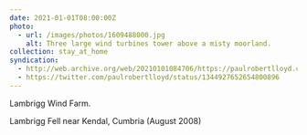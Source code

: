 ```yaml
---
date: 2021-01-01T08:00:00Z
photo:
  - url: /images/photos/1609488000.jpg
    alt: Three large wind turbines tower above a misty moorland.
collection: stay_at_home
syndication:
  - http://web.archive.org/web/20210101084706/https://paulrobertlloyd.com/photos/1609488000/
  - https://twitter.com/paulrobertlloyd/status/1344927652654800896
---
```

Lambrigg Wind Farm.

Lambrigg Fell near Kendal⁩, Cumbria (August 2008)
